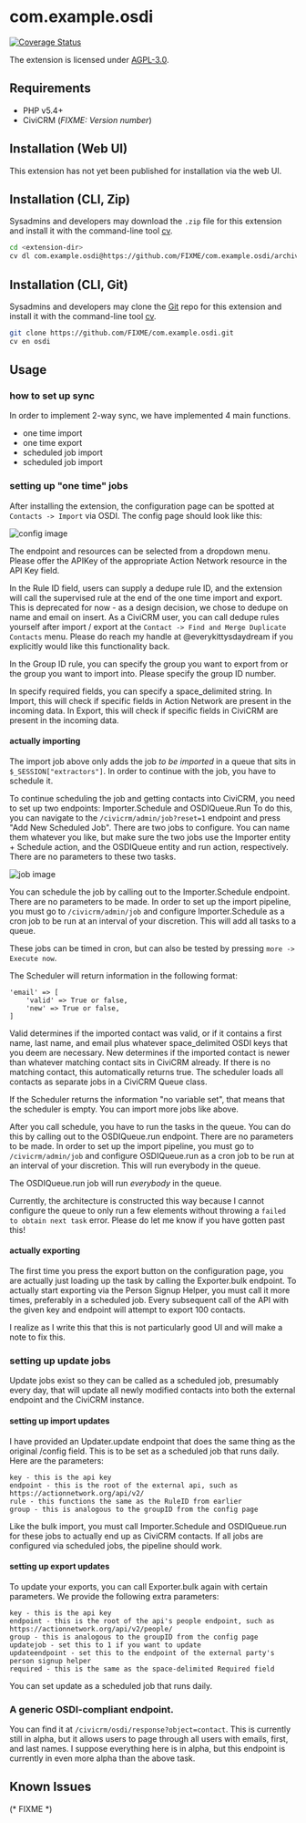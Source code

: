 # com.example.osdi

[![Coverage Status](https://coveralls.io/repos/github/4ndygu/civicrm_osdi/badge.svg?branch=master)](https://coveralls.io/github/4ndygu/civicrm_osdi?branch=master)

The extension is licensed under [AGPL-3.0](LICENSE.txt).

## Requirements

* PHP v5.4+
* CiviCRM (*FIXME: Version number*)

## Installation (Web UI)

This extension has not yet been published for installation via the web UI.

## Installation (CLI, Zip)

Sysadmins and developers may download the `.zip` file for this extension and
install it with the command-line tool [cv](https://github.com/civicrm/cv).

```bash
cd <extension-dir>
cv dl com.example.osdi@https://github.com/FIXME/com.example.osdi/archive/master.zip
```

## Installation (CLI, Git)

Sysadmins and developers may clone the [Git](https://en.wikipedia.org/wiki/Git) repo for this extension and
install it with the command-line tool [cv](https://github.com/civicrm/cv).

```bash
git clone https://github.com/FIXME/com.example.osdi.git
cv en osdi
```

## Usage

### how to set up sync

In order to implement 2-way sync, we have implemented 4 main functions.

- one time import 
- one time export 
- scheduled job import
- scheduled job import

### setting up "one time" jobs

After installing the extension, the configuration page can be spotted at `Contacts -> Import` via OSDI. The config page should look like this:

![config image](https://raw.githubusercontent.com/4ndygu/civicrm_osdi/master/civicrm_osdi_configure.png "config image")

The endpoint and resources can be selected from a dropdown menu. Please offer the APIKey of the appropriate Action Network resource in the API Key field. 

In the Rule ID field, users can supply a dedupe rule ID, and the extension will call the supervised rule at the end of the one time import and export. This is deprecated for now - as a design decision, we chose to dedupe on name and email on insert. As a CiviCRM user, you can call dedupe rules yourself after import / export at the `Contact -> Find and Merge Duplicate Contacts` menu. Please do reach my handle at @everykittysdaydream if you explicitly would like this functionality back. 

In the Group ID rule, you can specify the group you want to export from or the group you want to import into. Please specify the group ID number.

In specify required fields, you can specify a space_delimited string. In Import, this will check if specific fields in Action Network are present in the incoming data. In Export, this will check if specific fields in CiviCRM are present in the incoming data.

#### actually importing

The import job above only adds the job *to be imported* in a queue that sits in `$_SESSION["extractors"]`. In order to continue with the job, you have to schedule it.

To continue scheduling the job and getting contacts into CiviCRM, you need to set up two endpoints: Importer.Schedule and OSDIQueue.Run
To do this, you can navigate to the `/civicrm/admin/job?reset=1` endpoint and press "Add New Scheduled Job". There are two jobs to configure. You can name them whatever you like, but make sure the two jobs use the Importer entity + Schedule action, and the OSDIQueue entity and run action, respectively. There are no parameters to these two tasks.

![job image](https://github.com/4ndygu/civicrm_osdi/blob/master/civicrm_job_schedule.png?raw=true "job image")

You can schedule the job by calling out to the Importer.Schedule endpoint. There are no parameters to be made. In order to set up the import pipeline, you must go to `/civicrm/admin/job` and configure Importer.Schedule as a cron job to be run at an interval of your discretion. This will add all tasks to a queue.

These jobs can be timed in cron, but can also be tested by pressing `more -> Execute now`.

The Scheduler will return information in the following format:

    'email' => [
        'valid' => True or false,
        'new' => True or false,
    ]

Valid determines if the imported contact was valid, or if it contains a first name, last name, and email plus whatever space_delimited OSDI keys that you deem are necessary. New determines if the imported contact is newer than whatever matching contact sits in CiviCRM already. If there is no matching contact, this automatically returns true. The scheduler loads all contacts as separate jobs in a CiviCRM Queue class.

If the Scheduler returns the information "no variable set", that means that the scheduler is empty. You can import more jobs like above. 

After you call schedule, you have to run the tasks in the queue. You can do this by calling out to the OSDIQueue.run endpoint. There are no parameters to be made. In order to set up the import pipeline, you must go to `/civicrm/admin/job` and configure OSDIQueue.run as a cron job to be run at an interval of your discretion. This will run everybody in the queue.

The OSDIQueue.run job will run *everybody* in the queue. 

Currently, the architecture is constructed this way because I cannot configure the queue to only run a few elements without throwing a `failed to obtain next task` error. Please do let me know if you have gotten past this!

#### actually exporting 

The first time you press the export button on the configuration page, you are actually just loading up the task by calling the Exporter.bulk endpoint. To actually start exporting via the Person Signup Helper, you must call it more times, preferably in a scheduled job. Every subsequent call of the API with the given key and endpoint will attempt to export 100 contacts. 

I realize as I write this that this is not particularly good UI and will make a note to fix this.

### setting up update jobs

Update jobs exist so they can be called as a scheduled job, presumably every day, that will update all newly modified contacts into both the external endpoint and the CiviCRM instance. 

#### setting up import updates

I have provided an Updater.update endpoint that does the same thing as the original /config field. This is to be set as a scheduled job that runs daily. Here are the parameters:

    key - this is the api key
    endpoint - this is the root of the external api, such as https://actionnetwork.org/api/v2/
    rule - this functions the same as the RuleID from earlier
    group - this is analogous to the groupID from the config page

Like the bulk import, you must call Importer.Schedule and OSDIQueue.run for these jobs to actually end up as CiviCRM contacts. If all jobs are configured via scheduled jobs, the pipeline should work.

#### setting up export updates

To update your exports, you can call Exporter.bulk again with certain parameters. We provide the following extra parameters:

    key - this is the api key
    endpoint - this is the root of the api's people endpoint, such as https://actionnetwork.org/api/v2/people/
    group - this is analogous to the groupID from the config page
    updatejob - set this to 1 if you want to update
    updateendpoint - set this to the endpoint of the external party's person signup helper
    required - this is the same as the space-delimited Required field 

You can set update as a scheduled job that runs daily.

### A generic OSDI-compliant endpoint.

You can find it at `/civicrm/osdi/response?object=contact`. This is currently still in alpha, but it allows users to page through all users with emails, first, and last names. I suppose everything here is in alpha, but this endpoint is currently in even more alpha than the above task.
## Known Issues

(* FIXME *)
